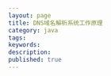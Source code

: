 ```yaml
---
layout: page
title: DNS域名解析系统工作原理
category: java
tags:
keywords:
description:
published: true
---
```


